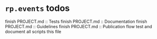 # `rp.events` todos

finish PROJECT.md :: Tests
finish PROJECT.md :: Documentation
finish PROJECT.md :: Guidelines
finish PROJECT.md :: Publication flow
test and document all scripts
this file